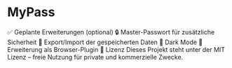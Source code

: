 # MyPass
✅ Geplante Erweiterungen (optional) 🔒 Master-Passwort für zusätzliche Sicherheit  📂 Export/Import der gespeicherten Daten  🌙 Dark Mode  🧩 Erweiterung als Browser-Plugin  📜 Lizenz Dieses Projekt steht unter der MIT Lizenz – freie Nutzung für private und kommerzielle Zwecke.
